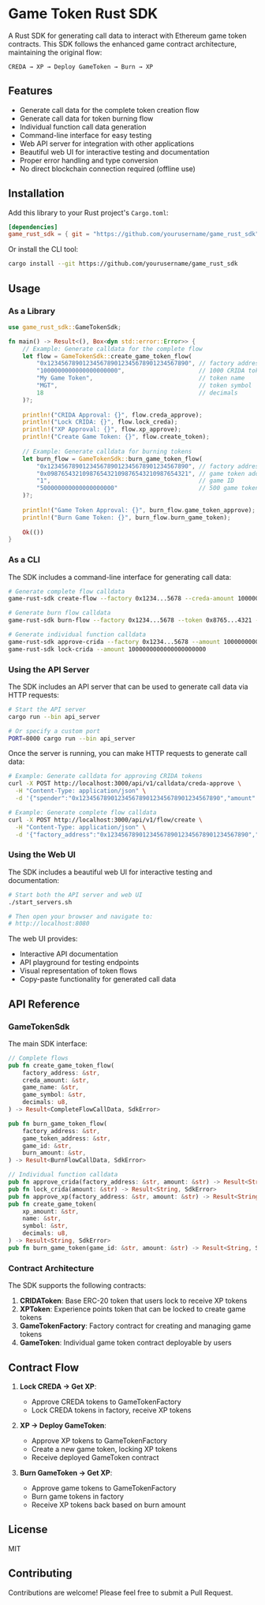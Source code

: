 # Game Token Rust SDK

A Rust SDK for generating call data to interact with Ethereum game token contracts. This SDK follows the enhanced game contract architecture, maintaining the original flow:

```
CREDA → XP → Deploy GameToken → Burn → XP
```

## Features

- Generate call data for the complete token creation flow
- Generate call data for token burning flow
- Individual function call data generation
- Command-line interface for easy testing
- Web API server for integration with other applications
- Beautiful web UI for interactive testing and documentation
- Proper error handling and type conversion
- No direct blockchain connection required (offline use)

## Installation

Add this library to your Rust project's `Cargo.toml`:

```toml
[dependencies]
game_rust_sdk = { git = "https://github.com/yourusername/game_rust_sdk" }
```

Or install the CLI tool:

```bash
cargo install --git https://github.com/yourusername/game_rust_sdk
```

## Usage

### As a Library

```rust
use game_rust_sdk::GameTokenSdk;

fn main() -> Result<(), Box<dyn std::error::Error>> {
    // Example: Generate calldata for the complete flow
    let flow = GameTokenSdk::create_game_token_flow(
        "0x1234567890123456789012345678901234567890", // factory address
        "1000000000000000000000",                     // 1000 CRIDA tokens
        "My Game Token",                              // token name
        "MGT",                                        // token symbol
        18                                            // decimals
    )?;
    
    println!("CRIDA Approval: {}", flow.creda_approve);
    println!("Lock CRIDA: {}", flow.lock_creda);
    println!("XP Approval: {}", flow.xp_approve);
    println!("Create Game Token: {}", flow.create_token);
    
    // Example: Generate calldata for burning tokens
    let burn_flow = GameTokenSdk::burn_game_token_flow(
        "0x1234567890123456789012345678901234567890", // factory address
        "0x0987654321098765432109876543210987654321", // game token address
        "1",                                          // game ID
        "500000000000000000000"                       // 500 game tokens
    )?;
    
    println!("Game Token Approval: {}", burn_flow.game_token_approve);
    println!("Burn Game Token: {}", burn_flow.burn_game_token);
    
    Ok(())
}
```

### As a CLI

The SDK includes a command-line interface for generating call data:

```bash
# Generate complete flow calldata
game-rust-sdk create-flow --factory 0x1234...5678 --creda-amount 1000000000000000000000 --name "My Game" --symbol "GAME"

# Generate burn flow calldata
game-rust-sdk burn-flow --factory 0x1234...5678 --token 0x8765...4321 --game-id 1 --amount 500000000000000000000

# Generate individual function calldata
game-rust-sdk approve-crida --factory 0x1234...5678 --amount 1000000000000000000000
game-rust-sdk lock-crida --amount 1000000000000000000000
```

### Using the API Server

The SDK includes an API server that can be used to generate call data via HTTP requests:

```bash
# Start the API server
cargo run --bin api_server

# Or specify a custom port
PORT=8000 cargo run --bin api_server
```

Once the server is running, you can make HTTP requests to generate call data:

```bash
# Example: Generate calldata for approving CRIDA tokens
curl -X POST http://localhost:3000/api/v1/calldata/creda-approve \
  -H "Content-Type: application/json" \
  -d '{"spender":"0x1234567890123456789012345678901234567890","amount":"1000000000000000000000"}'

# Example: Generate complete flow calldata
curl -X POST http://localhost:3000/api/v1/flow/create \
  -H "Content-Type: application/json" \
  -d '{"factory_address":"0x1234567890123456789012345678901234567890","creda_amount":"1000000000000000000000","game_name":"My Game Token","game_symbol":"MGT","decimals":18}'
```

### Using the Web UI

The SDK includes a beautiful web UI for interactive testing and documentation:

```bash
# Start both the API server and web UI
./start_servers.sh

# Then open your browser and navigate to:
# http://localhost:8080
```

The web UI provides:
- Interactive API documentation
- API playground for testing endpoints
- Visual representation of token flows
- Copy-paste functionality for generated call data

## API Reference

### GameTokenSdk

The main SDK interface:

```rust
// Complete flows
pub fn create_game_token_flow(
    factory_address: &str,
    creda_amount: &str,
    game_name: &str,
    game_symbol: &str,
    decimals: u8,
) -> Result<CompleteFlowCallData, SdkError>

pub fn burn_game_token_flow(
    factory_address: &str,
    game_token_address: &str,
    game_id: &str,
    burn_amount: &str,
) -> Result<BurnFlowCallData, SdkError>

// Individual function calldata
pub fn approve_crida(factory_address: &str, amount: &str) -> Result<String, SdkError>
pub fn lock_crida(amount: &str) -> Result<String, SdkError>
pub fn approve_xp(factory_address: &str, amount: &str) -> Result<String, SdkError>
pub fn create_game_token(
    xp_amount: &str,
    name: &str,
    symbol: &str,
    decimals: u8,
) -> Result<String, SdkError>
pub fn burn_game_token(game_id: &str, amount: &str) -> Result<String, SdkError>
```

### Contract Architecture

The SDK supports the following contracts:

1. **CRIDAToken**: Base ERC-20 token that users lock to receive XP tokens
2. **XPToken**: Experience points token that can be locked to create game tokens
3. **GameTokenFactory**: Factory contract for creating and managing game tokens
4. **GameToken**: Individual game token contract deployable by users

## Contract Flow

1. **Lock CREDA → Get XP**:
   - Approve CREDA tokens to GameTokenFactory
   - Lock CREDA tokens in factory, receive XP tokens

2. **XP → Deploy GameToken**:
   - Approve XP tokens to GameTokenFactory
   - Create a new game token, locking XP tokens
   - Receive deployed GameToken contract

3. **Burn GameToken → Get XP**:
   - Approve game tokens to GameTokenFactory
   - Burn game tokens in factory
   - Receive XP tokens back based on burn amount

## License

MIT

## Contributing

Contributions are welcome! Please feel free to submit a Pull Request. 